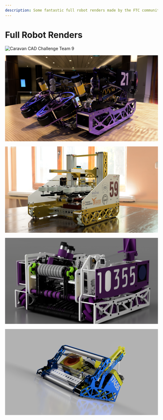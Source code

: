 ```yaml
---
description: Some fantastic full robot renders made by the FTC community in Fusion 360.
---
```


# Full Robot Renders

![Caravan CAD Challenge Team 9](../.gitbook/assets/fullbot_-1-_2020-aug-31_03-28-58am-000_customizedview18436907332_png.png)

![InspireNC Team 21](../.gitbook/assets/top-level_2020-nov-29_06-43-06pm-000_customizedview38659533371_png.png)

![Valor CAD Challenge Team 59](../.gitbook/assets/justincdc.png)

![FTC Team 10355 Ultimate Goal](../.gitbook/assets/persephone_rendering_1.png)

![](../.gitbook/assets/novav4compress_v1_2021-apr-09_05-49-39am-000_customizedview11135886478_png.png)



